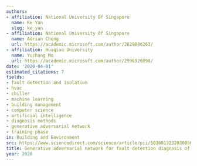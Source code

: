 ```yaml
---
authors:
- affiliation: National University Of Singapore
  name: Ke Yan
  slug: ke_yan
- affiliation: National University Of Singapore
  name: Adrian Chong
  url: https://academic.microsoft.com/author/2629806263/
- affiliation: Huaqiao University
  name: Yuchang Mo
  url: https://academic.microsoft.com/author/2996926098/
date: '2020-04-01'
estimated_citations: 7
fields:
- fault detection and isolation
- hvac
- chiller
- machine learning
- building management
- computer science
- artificial intelligence
- diagnosis methods
- generative adversarial network
- training phase
in: Building and Environment
src: https://www.sciencedirect.com/science/article/pii/S0360132320300561
title: Generative adversarial network for fault detection diagnosis of chillers
year: 2020
---
```

